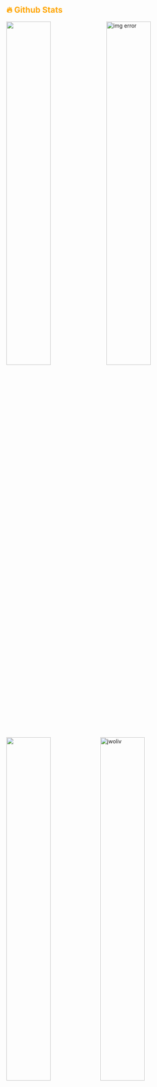 <h2 style="color: orange;">🔥 Github Stats</h2>

<img align="right" width="48%"  src="https://i.imgur.com/VxANS89.jpg" alt="img error"/>
<a href="https://github.com/Jwoliv"><img width="48%" src="https://github-readme-stats.vercel.app/api?username=Jwoliv&theme=radical&title_color=ff3068?"></a>
<a href="https://github.com/Jwoliv"><img width="48%" src="http://github-readme-streak-stats.herokuapp.com/?user=Jwoliv&theme=radical&date_format=M%20j%5B%2C%20Y%5D&ring=ff3068&fire=orange&sideNums=orange"></a>
<a href="https://github.com/Jwoliv"><img width="48%" style="margin-bottom: 5px" src="https://github-readme-stats.vercel.app/api/top-langs?username=Jwoliv&theme=radical&show_icons=true&locale=en&layout=compact" alt="jwoliv" /></a>
